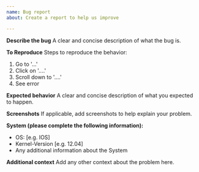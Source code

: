 ```yaml
---
name: Bug report
about: Create a report to help us improve

---
```


**Describe the bug**
A clear and concise description of what the bug is.

**To Reproduce**
Steps to reproduce the behavior:
1. Go to '...'
2. Click on '....'
3. Scroll down to '....'
4. See error

**Expected behavior**
A clear and concise description of what you expected to happen.

**Screenshots**
If applicable, add screenshots to help explain your problem.

**System (please complete the following information):**
 - OS: [e.g. IOS]
 - Kernel-Version [e.g. 12.04]
 - Any additional information about the System

**Additional context**
Add any other context about the problem here.
